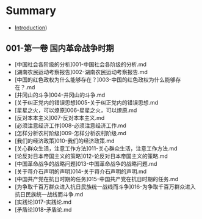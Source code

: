 # Summary

* [Introduction](README.md))

## 001-第一卷 国内革命战争时期
* [中国社会各阶级的分析]001-中国社会各阶级的分析.md
* [湖南农民运动考察报告]002-湖南农民运动考察报告.md
* [中国的红色政权为什么能够存在？]003-中国的红色政权为什么能够存在？.md
* [井冈山的斗争]004-井冈山的斗争.md
* [关于纠正党内的错误思想]005-关于纠正党内的错误思想.md
* [星星之火，可以燎原]006-星星之火，可以燎原.md
* [反对本本主义]007-反对本本主义.md
* [必须注意经济工作]008-必须注意经济工作.md
* [怎样分析农村阶级]009-怎样分析农村阶级.md
* [我们的经济政策]010-我们的经济政策.md
* [关心群众生活，注意工作方法]011-关心群众生活，注意工作方法.md
* [论反对日本帝国主义的策略]012-论反对日本帝国主义的策略.md
* [中国革命战争的战略问题]013-中国革命战争的战略问题.md
* [关于蒋介石声明的声明]014-关于蒋介石声明的声明.md
* [中国共产党在抗日时期的任务]015-中国共产党在抗日时期的任务.md
* [为争取千百万群众进入抗日民族统一战线而斗争]016-为争取千百万群众进入抗日民族统一战线而斗争.md
* [实践论]017-实践论.md
* [矛盾论]018-矛盾论.md